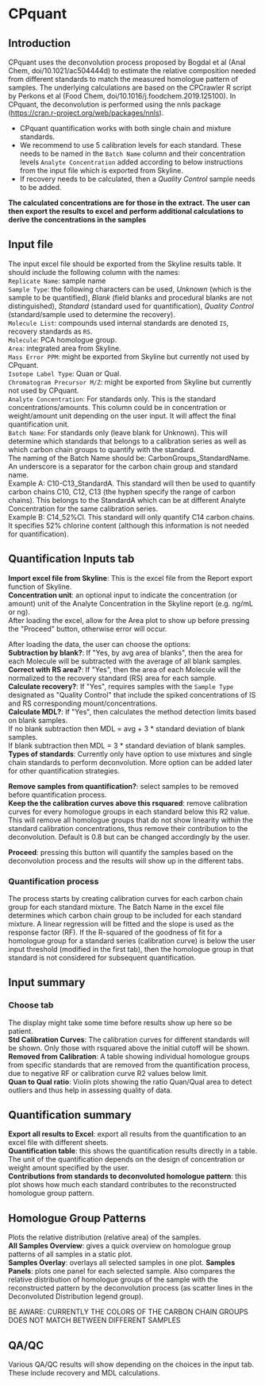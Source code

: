 
# CPquant
  
  
## Introduction    
CPquant uses the deconvolution process proposed by Bogdal et al (Anal Chem, doi/10.1021/ac504444d) to estimate 
the relative composition needed from different standards to match the measured homologue pattern of samples. 
The underlying calculations are based on the CPCrawler R script by Perkons et al (Food Chem, doi/10.1016/j.foodchem.2019.125100).
In CPquant, the deconvolution is performed using the nnls package (https://cran.r-project.org/web/packages/nnls).  

- CPquant quantification works with both single chain and mixture standards.  
- We recommend to use 5 calibration levels for each standard. These needs to be named in the `Batch Name` column and their concentration levels `Analyte Concentration` added according to below instructions from the input file which is exported from Skyline.  
- If recovery needs to be calculated, then a _Quality Control_ sample needs to be added.

__The calculated concentrations are for those in the extract. The user can then export the results to excel and perform additional calculations to derive the concentrations in the samples__
  
  
## Input file  
The input excel file should be exported from the Skyline results table. It should include the following column with the names:  
`Replicate Name`: sample name  
`Sample Type`: the following characters can be used, _Unknown_ (which is the sample to be quantified), _Blank_ (field blanks and procedural blanks are not distinguished), _Standard_ (standard used for quantification), _Quality Control_ (standard/sample used to determine the recovery).  
`Molecule List`: compounds used internal standards are denoted `IS`, recovery standards as `RS`.  
`Molecule`: PCA homologue group.  
`Area`: integrated area from Skyline.  
`Mass Error PPM`: might be exported from Skyline but currently not used by CPquant.  
`Isotope Label Type`: Quan or Qual.  
`Chromatogram Precursor M/Z`: might be exported from Skyline but currently not used by CPquant.  
`Analyte Concentration`: For standards only. This is the standard concentrations/amounts. This column could be in concentration or weight/amount unit depending on the user input. It will affect the final quantification unit.  
`Batch Name`: For standards only (leave blank for Unknown). This will determine which standards that belongs to a calibration series as well as which carbon chain groups to quantify with the standard.  
The naming of the Batch Name should be: CarbonGroups_StandardName. An underscore is a separator for the carbon chain group and standard name.  
Example A: C10-C13_StandardA. This standard will then be used to quantify carbon chains C10, C12, C13 (the hyphen specify the range of carbon chains). This belongs to the StandardA which can be at different Analyte Concentration for the same calibration series.  
Example B: C14_52%Cl. This standard will only quantify C14 carbon chains. It specifies 52% chlorine content (although this information is not needed for quantification).  
  
  
## Quantification Inputs tab  
__Import excel file from Skyline__: This is the excel file from the Report export function of Skyline.  
__Concentration unit__: an optional input to indicate the concentration (or amount) unit of the Analyte Concentration in the Skyline report (e.g. ng/mL or ng).   
After loading the excel, allow for the Area plot to show up before pressing the "Proceed" button, otherwise error will occur.  

After loading the data, the user can choose the options:  
__Subtraction by blank?__: If "Yes, by avg area of blanks", then the area for each Molecule will be subtracted with the average of all blank samples.  
__Correct with RS area?__: If "Yes", then the area of each Molecule will the normalized to the recovery standard (RS) area for each sample.  
__Calculate recovery?__: If "Yes", requires samples with the `Sample Type` designated as "Quality Control" that include the spiked concentrations of IS and RS corresponding mount/concentrations.  
__Calculate MDL?__: If "Yes", then calculates the method detection limits based on blank samples.  
If no blank subtraction then MDL = avg + 3 * standard deviation of blank samples.  
If blank subtraction then MDL = 3 * standard deviation of blank samples.  
__Types of standards__: Currently only have option to use mixtures and single chain standards to perform deconvolution. More option can be added later for other quantification strategies.  
  
  
__Remove samples from quantification?__: select samples to be removed before quantification process.  
__Keep the the calibration curves above this rsquared__: remove calibration curves for every homologue groups in each standard below this R2 value. 
This will remove all homologue groups that do not show linearity within the standard calibration concentrations, thus remove their contribution to the deconvolution. 
Default is 0.8 but can be changed accordingly by the user.  
  
__Proceed__: pressing this button will quantify the samples based on the deconvolution process and the results will show up in the different tabs.  
  

### Quantification process  
The process starts by creating calibration curves for each carbon chain group for each standard mixture. 
The Batch Name in the excel file determines which carbon chain group to be included for each standard mixture. A linear regression will be fitted and the slope is used as the response factor (RF).
If the R-squared of the goodness of fit for a homologue group for a standard series (calibration curve) is below the user input threshold (modified in the first tab), then the homologue group in that standard is not considered for subsequent quantification.  



## Input summary    
### Choose tab  
The display might take some time before results show up here so be patient.  
__Std Calibration Curves__: The calibration curves for different standards will be shown. Only those with rsquared above the initial cutoff will be shown.  
__Removed from Calibration__: A table showing individual homologue groups from specific standards that are removed from the quantification process, due to negative RF or calibration curve R2 values below limit.   
__Quan to Qual ratio__: Violin plots showing the ratio Quan/Qual area to detect outliers and thus help in assessing quality of data.  
  
  
## Quantification summary  
__Export all results to Excel__: export all results from the quantification to an excel file with different sheets.  
__Quantification table__: this shows the quantification results directly in a table. The unit of the quantification depends on the design of concentration or weight amount specified by the user.  
__Contributions from standards to deconvoluted homologue pattern__: this plot shows how much each standard contributes to the reconstructed homologue group pattern.  
  
  
## Homologue Group Patterns  
  
Plots the relative distribution (relative area) of the samples.  
__All Samples Overview__: gives a quick overview on homologue group patterns of all samples in a static plot.  
__Samples Overlay__: overlays all selected samples in one plot.
__Samples Panels__: plots one panel for each selected sample. Also compares the relative distribution of homologue groups of the sample with the reconstructed pattern 
by the deconvolution process (as scatter lines in the Deconvoluted Distribution legend group).  

BE AWARE: CURRENTLY THE COLORS OF THE CARBON CHAIN GROUPS DOES NOT MATCH BETWEEN DIFFERENT SAMPLES  
  
  
## QA/QC  
Various QA/QC results will show depending on the choices in the input tab. These include recovery and MDL calculations.  
  








